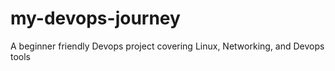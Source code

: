 # my-devops-journey
A beginner friendly Devops project covering Linux, Networking, and Devops tools
